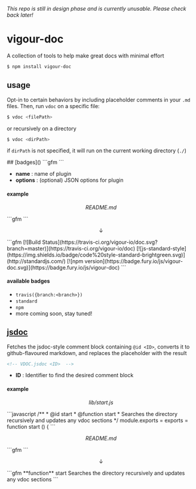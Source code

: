 *This repo is still in design phase and is currently unusable. Please check back later!*

# vigour-doc
A collection of tools to help make great docs with minimal effort

```sh
$ npm install vigour-doc
```

## usage
Opt-in to certain behaviors by including placeholder comments in your `.md` files. Then, run `vdoc` on a specific file:

```sh
$ vdoc <filePath>
```

or recursively on a directory

```sh
$ vdoc <dirPath>
```

if `dirPath` is not specified, it will run on the current working directory (`./`)

<a name="plugins">
## [badges]()
```gfm
<!-- VDOC.badges <name>(options), ...  -->
```

- **name** : name of plugin
- **options** : (optional) JSON options for plugin

#### example
<p align="center" style="font-style: italic;">README.md</p>
```gfm
<!-- VDOC.badges travis({branch:master}), standard, npm -->
```
<p align="center">↓</p>
```gfm
<!-- VDOC.badges travis({branch:master}), standard, npm -->
<!-- DON'T EDIT THIS SECTION (including comments), INSTEAD RE-RUN `vdoc` TO UPDATE -->
[![Build Status](https://travis-ci.org/vigour-io/doc.svg?branch=master)](https://travis-ci.org/vigour-io/doc)
[![js-standard-style](https://img.shields.io/badge/code%20style-standard-brightgreen.svg)](http://standardjs.com/)
[![npm version](https://badge.fury.io/js/vigour-doc.svg)](https://badge.fury.io/js/vigour-doc)
<!-- VDOC END -->
```

#### available badges

- `travis({branch:<branch>})`
- `standard`
- `npm`
- more coming soon, stay tuned!

## [jsdoc]()
Fetches the jsdoc-style comment block containing `@id <ID>`, converts it to github-flavoured markdown, and replaces the placeholder with the result
```md
<!-- VDOC.jsdoc <ID>  -->
```

- **ID** : Identifier to find the desired comment block

#### example
<p align="center" style="font-style: italic;">lib/start.js</p>
```javascript
/**
 * @id start
 * @function start
 * Searches the directory recursively and updates any vdoc sections
 */
module.exports = exports = function start () {
```
<p align="center" style="font-style: italic;">README.md</p>
```gfm
<!-- VDOC.jsdoc start -->
```
<p align="center">↓</p>
```gfm
<!-- VDOC.jsdoc start -->
<!-- DON'T EDIT THIS SECTION (including comments), INSTEAD RE-RUN `vdoc` TO UPDATE -->
**function** start
Searches the directory recursively and updates any vdoc sections
<!-- VDOC END -->
```
